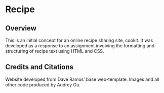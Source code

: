 # Recipe
## Overview

This is an initial concept for an online recipe sharing site, cookit. It was developed as a response to an assignment involving the formatting and structuring of recipe text using HTML and CSS.

## Credits and Citations

Website developed from Dave Ramos’ base web-template. Images and all other code produced by Audrey Gu.